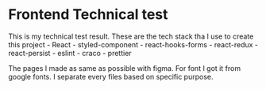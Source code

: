 # Frontend Technical test

This is my technical test result. These are the tech stack tha I use to create this project
    - React
    - styled-component
    - react-hooks-forms
    - react-redux
    - react-persist
    - eslint
    - craco
    - prettier

The pages I made as same as possible with figma. For font I got it from google fonts. I separate every files based on specific purpose. 